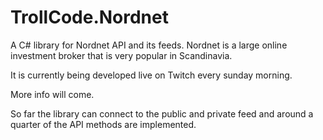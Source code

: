 # TrollCode.Nordnet

A C# library for Nordnet API and its feeds. Nordnet is a large online investment broker that is very popular in Scandinavia. 

It is currently being developed live on Twitch every sunday morning.

More info will come.

So far the library can connect to the public and private feed and around a quarter of the API methods are implemented.

